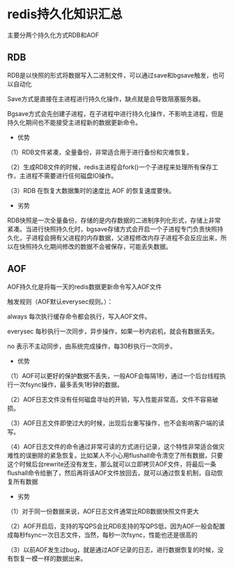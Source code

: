 # redis持久化知识汇总


主要分两个持久化方式RDB和AOF


## RDB

RDB是以快照的形式将数据写入二进制文件，可以通过save和bgsave触发，也可以自动化

Save方式是直接在主进程进行持久化操作，缺点就是会导致阻塞服务器。

Bgsave方式会先创建子进程，在子进程中进行持久化操作，不影响主进程，但是持久化期间也不能接受主进程新的数据更新命令。

- 优势

（1）RDB文件紧凑，全量备份，非常适合用于进行备份和灾难恢复。

（2）生成RDB文件的时候，redis主进程会fork()一个子进程来处理所有保存工作，主进程不需要进行任何磁盘IO操作。

（3）RDB 在恢复大数据集时的速度比 AOF 的恢复速度要快。

- 劣势

RDB快照是一次全量备份，存储的是内存数据的二进制序列化形式，存储上非常紧凑。当进行快照持久化时，bgsave存储方式会开启一个子进程专门负责快照持久化，子进程会拥有父进程的内存数据，父进程修改内存子进程不会反应出来，所以在快照持久化期间修改的数据不会被保存，可能丢失数据。

## AOF
AOF持久化是将每一天的redis数据更新命令写入AOF文件

触发规则（AOF默认everysec规则。）：

always 每次执行缓存命令都会执行，写入AOF文件。

everysec 每秒执行一次同步，异步操作，如果一秒内宕机，就会有数据丢失。

no 表示不主动同步，由系统完成操作，每30秒执行一次同步。

- 优势

（1）AOF可以更好的保护数据不丢失，一般AOF会每隔1秒，通过一个后台线程执行一次fsync操作，最多丢失1秒钟的数据。

（2）AOF日志文件没有任何磁盘寻址的开销，写入性能非常高，文件不容易破损。

（3）AOF日志文件即使过大的时候，出现后台重写操作，也不会影响客户端的读写。

（4）AOF日志文件的命令通过非常可读的方式进行记录，这个特性非常适合做灾难性的误删除的紧急恢复。比如某人不小心用flushall命令清空了所有数据，只要这个时候后台rewrite还没有发生，那么就可以立即拷贝AOF文件，将最后一条flushall命令给删了，然后再将该AOF文件放回去，就可以通过恢复机制，自动恢复所有数据

- 劣势

（1）对于同一份数据来说，AOF日志文件通常比RDB数据快照文件更大

（2）AOF开启后，支持的写QPS会比RDB支持的写QPS低，因为AOF一般会配置成每秒fsync一次日志文件，当然，每秒一次fsync，性能也还是很高的

（3）以前AOF发生过bug，就是通过AOF记录的日志，进行数据恢复的时候，没有恢复一模一样的数据出来。
